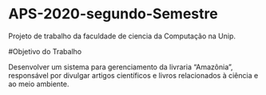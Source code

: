 # APS-2020-segundo-Semestre
Projeto de trabalho da faculdade de ciencia da Computação na Unip.

#Objetivo do Trabalho

Desenvolver um sistema para gerenciamento da livraria
“Amazônia”, responsável por divulgar artigos científicos e livros relacionados
à ciência e ao meio ambiente.
